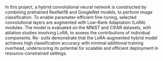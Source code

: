 In this project, a hybrid convolutional neural network is constructed by combining pretrained ResNet18 and GoogleNet models, to perform image classification.
To enable parameter-efficient fine-tuning, selected convolutional layers are augmented with Low-Rank Adaptation (LoRA) modules. The model is evaluated on the MNIST and CIFAR datasets, with ablation studies involving LoRA, to assess the contributions of individual components. Re-
sults demonstrate that the LoRA-augmented hybrid model achieves high classification accuracy with minimal additional training overhead, underscoring its potential for scalable and efficient deployment in
resource-constrained settings.
